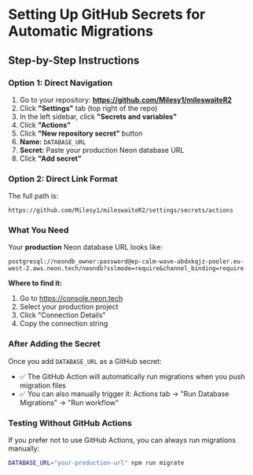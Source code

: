 # Setting Up GitHub Secrets for Automatic Migrations

## Step-by-Step Instructions

### Option 1: Direct Navigation

1. Go to your repository: **https://github.com/Milesy1/mileswaiteR2**
2. Click **"Settings"** tab (top right of the repo)
3. In the left sidebar, click **"Secrets and variables"**
4. Click **"Actions"**
5. Click **"New repository secret"** button
6. **Name:** `DATABASE_URL`
7. **Secret:** Paste your production Neon database URL
8. Click **"Add secret"**

### Option 2: Direct Link Format

The full path is:
```
https://github.com/Milesy1/mileswaiteR2/settings/secrets/actions
```

### What You Need

Your **production** Neon database URL looks like:
```
postgresql://neondb_owner:password@ep-calm-wave-abdxkqjz-pooler.eu-west-2.aws.neon.tech/neondb?sslmode=require&channel_binding=require
```

**Where to find it:**
1. Go to https://console.neon.tech
2. Select your production project
3. Click "Connection Details"
4. Copy the connection string

### After Adding the Secret

Once you add `DATABASE_URL` as a GitHub secret:
- ✅ The GitHub Action will automatically run migrations when you push migration files
- ✅ You can also manually trigger it: Actions tab → "Run Database Migrations" → "Run workflow"

### Testing Without GitHub Actions

If you prefer not to use GitHub Actions, you can always run migrations manually:

```bash
DATABASE_URL="your-production-url" npm run migrate
```

